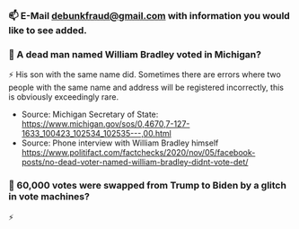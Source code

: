 ### 📫 E-Mail debunkfraud@gmail.com with information you would like to see added.

### 🤔  A dead man named William Bradley voted in Michigan?

⚡ His son with the same name did. Sometimes there are errors where two people with the same name and address will be registered incorrectly, this is obviously exceedingly rare.

- Source: Michigan Secretary of State: https://www.michigan.gov/sos/0,4670,7-127-1633_100423_102534_102535---,00.html
- Source: Phone interview with William Bradley himself https://www.politifact.com/factchecks/2020/nov/05/facebook-posts/no-dead-voter-named-william-bradley-didnt-vote-det/


### 🤔 60,000 votes were swapped from Trump to Biden by a glitch in vote machines?
⚡  



<!--
**debunkfraud/debunkfraud** is a ✨ _special_ ✨ repository because its `README.md` (this file) appears on your GitHub profile.

Here are some ideas to get you started:

- 🔭 I’m currently working on ...
- 🌱 I’m currently learning ...
- 👯 I’m looking to collaborate on ...
- 🤔 I’m looking for help with ...
- 💬 Ask me about ...
- 📫 How to reach me: ...
- 😄 Pronouns: ...
- ⚡ Fun fact: ...
-->

